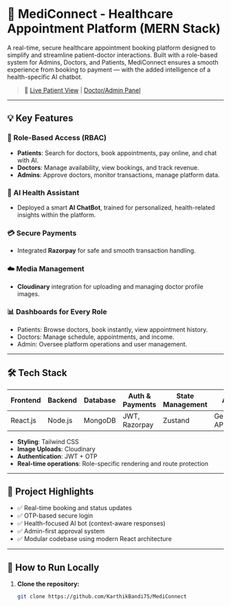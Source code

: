 # 🏥 MediConnect - Healthcare Appointment Platform (MERN Stack)

A real-time, secure healthcare appointment booking platform designed to simplify and streamline patient-doctor interactions. Built with a role-based system for Admins, Doctors, and Patients, MediConnect ensures a smooth experience from booking to payment — with the added intelligence of a health-specific AI chatbot.

> 🚀 [Live Patient View](https://medi-connect-frontend-three.vercel.app/) | [Doctor/Admin Panel](https://medi-connect-admin.vercel.app/)

---

## 💡 Key Features

### 🔐 Role-Based Access (RBAC)
- **Patients**: Search for doctors, book appointments, pay online, and chat with AI.
- **Doctors**: Manage availability, view bookings, and track revenue.
- **Admins**: Approve doctors, monitor transactions, manage platform data.

### 🤖 AI Health Assistant
- Deployed a smart **AI ChatBot**, trained for personalized, health-related insights within the platform.

### 💳 Secure Payments
- Integrated **Razorpay** for safe and smooth transaction handling.

### ☁️ Media Management
- **Cloudinary** integration for uploading and managing doctor profile images.

### 📊 Dashboards for Every Role
- Patients: Browse doctors, book instantly, view appointment history.
- Doctors: Manage schedule, appointments, and income.
- Admin: Oversee platform operations and user management.

---

## 🛠 Tech Stack

| Frontend | Backend | Database | Auth & Payments | State Management | AI |
|----------|---------|----------|------------------|------------------|----|
| React.js | Node.js | MongoDB  | JWT, Razorpay    | Zustand          | Gemini API |

- **Styling**: Tailwind CSS
- **Image Uploads**: Cloudinary
- **Authentication**: JWT + OTP
- **Real-time operations**: Role-specific rendering and route protection

---

## 🧪 Project Highlights
- ✅ Real-time booking and status updates
- ✅ OTP-based secure login
- ✅ Health-focused AI bot (context-aware responses)
- ✅ Admin-first approval system
- ✅ Modular codebase using modern React architecture

---

## 🚀 How to Run Locally

1. **Clone the repository:**
   ```bash
   git clone https://github.com/KarthikBandi75/MediConnect
